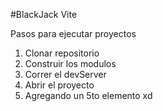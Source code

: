 #BlackJack Vite

Pasos para ejecutar proyectos

1. Clonar repositorio
2. Construir los modulos
3. Correr el devServer
4. Abrir el proyecto
5. Agregando un 5to elemento
xd